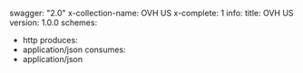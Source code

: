 swagger: "2.0"
x-collection-name: OVH US
x-complete: 1
info:
  title: OVH US
  version: 1.0.0
schemes:
- http
produces:
- application/json
consumes:
- application/json